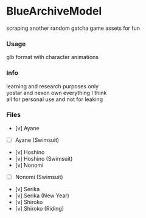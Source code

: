 # BlueArchiveModel
scraping another random gatcha game assets for fun

### Usage
glb format with character animations  

### Info
learning and research purposes only  
yostar and nexon own everything I think  
all for personal use and not for leaking  

### Files
- [v] Ayane
- [ ] Ayane (Swimsuit)
- [v] Hoshino
- [v] Hoshino (Swimsuit)
- [v] Nonomi
- [ ] Nonomi (Swimsuit)
- [v] Serika
- [v] Serika (New Year)
- [v] Shiroko
- [v] Shiroko (Riding)
